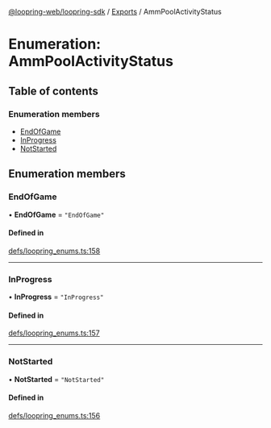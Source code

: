 [@loopring-web/loopring-sdk](../README.md) / [Exports](../modules.md) / AmmPoolActivityStatus

# Enumeration: AmmPoolActivityStatus

## Table of contents

### Enumeration members

- [EndOfGame](AmmPoolActivityStatus.md#endofgame)
- [InProgress](AmmPoolActivityStatus.md#inprogress)
- [NotStarted](AmmPoolActivityStatus.md#notstarted)

## Enumeration members

### EndOfGame

• **EndOfGame** = `"EndOfGame"`

#### Defined in

[defs/loopring_enums.ts:158](https://github.com/Loopring/loopring_sdk/blob/b7df545/src/defs/loopring_enums.ts#L158)

___

### InProgress

• **InProgress** = `"InProgress"`

#### Defined in

[defs/loopring_enums.ts:157](https://github.com/Loopring/loopring_sdk/blob/b7df545/src/defs/loopring_enums.ts#L157)

___

### NotStarted

• **NotStarted** = `"NotStarted"`

#### Defined in

[defs/loopring_enums.ts:156](https://github.com/Loopring/loopring_sdk/blob/b7df545/src/defs/loopring_enums.ts#L156)
